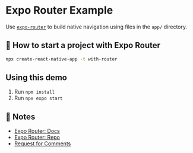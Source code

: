 # Expo Router Example

Use [`expo-router`](https://expo.github.io/router) to build native navigation using files in the `app/` directory.

## 🚀 How to start a project with Expo Router

```sh
npx create-react-native-app -t with-router
```

## Using this demo
1. Run `npm install`
2. Run `npx expo start`

## 📝 Notes

- [Expo Router: Docs](https://expo.github.io/router)
- [Expo Router: Repo](https://github.com/expo/router)
- [Request for Comments](https://github.com/expo/router/discussions/1)
